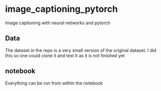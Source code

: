 # image_captioning_pytorch
Image captioning with neural networks and pytorch

## Data
The dataset in the repo is a very small version of the original dataset. I did this so one could clone it and test it as it is not finished yet

## notebook
Everything can be run from within the notebook
